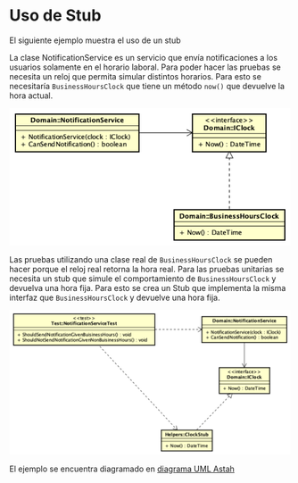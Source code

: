 # Uso de Stub #

El siguiente ejemplo muestra el uso de un stub

La clase NotificationService es un servicio que envía notificaciones a los usuarios solamente en el horario laboral.
Para poder hacer las pruebas se necesita un reloj que permita simular distintos horarios.
Para esto se necesitaría `BusinessHoursClock` que tiene un método `now()` que devuelve la hora actual.

![alt text](images/notificationServiceReal.png)



Las pruebas utilizando una clase real de `BusinessHoursClock` se pueden hacer porque el reloj real retorna la hora real.
Para las pruebas unitarias se necesita un stub que simule el comportamiento de `BusinessHoursClock` y devuelva una hora fija.
Para esto se crea un Stub que implementa la misma interfaz que `BusinessHoursClock` y devuelve una hora fija.

![alt text](images/tests.png)

El ejemplo se encuentra diagramado en 
[diagrama UML Astah](images/NotificationService.asta)
